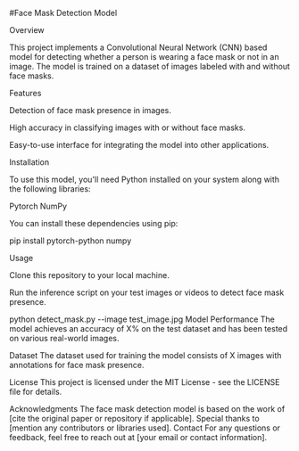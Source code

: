 #Face Mask Detection Model

Overview

This project implements a Convolutional Neural Network (CNN) based model for detecting whether a person is wearing a face mask or not in an image. The model is trained on a dataset of images labeled with and without face masks.

Features


Detection of face mask presence in images.

High accuracy in classifying images with or without face masks.

Easy-to-use interface for integrating the model into other applications.

Installation

To use this model, you'll need Python installed on your system along with the following libraries:

Pytorch
NumPy

You can install these dependencies using pip:


pip install pytorch-python numpy

Usage

Clone this repository to your local machine.

Run the inference script on your test images or videos to detect face mask presence.



python detect_mask.py --image test_image.jpg
Model Performance
The model achieves an accuracy of X% on the test dataset and has been tested on various real-world images.

Dataset
The dataset used for training the model consists of X images with annotations for face mask presence.

License
This project is licensed under the MIT License - see the LICENSE file for details.

Acknowledgments
The face mask detection model is based on the work of [cite the original paper or repository if applicable].
Special thanks to [mention any contributors or libraries used].
Contact
For any questions or feedback, feel free to reach out at [your email or contact information].

